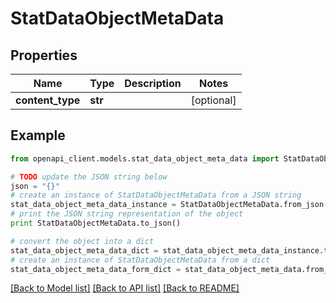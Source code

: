 # StatDataObjectMetaData


## Properties
Name | Type | Description | Notes
------------ | ------------- | ------------- | -------------
**content_type** | **str** |  | [optional] 

## Example

```python
from openapi_client.models.stat_data_object_meta_data import StatDataObjectMetaData

# TODO update the JSON string below
json = "{}"
# create an instance of StatDataObjectMetaData from a JSON string
stat_data_object_meta_data_instance = StatDataObjectMetaData.from_json(json)
# print the JSON string representation of the object
print StatDataObjectMetaData.to_json()

# convert the object into a dict
stat_data_object_meta_data_dict = stat_data_object_meta_data_instance.to_dict()
# create an instance of StatDataObjectMetaData from a dict
stat_data_object_meta_data_form_dict = stat_data_object_meta_data.from_dict(stat_data_object_meta_data_dict)
```
[[Back to Model list]](../README.md#documentation-for-models) [[Back to API list]](../README.md#documentation-for-api-endpoints) [[Back to README]](../README.md)


